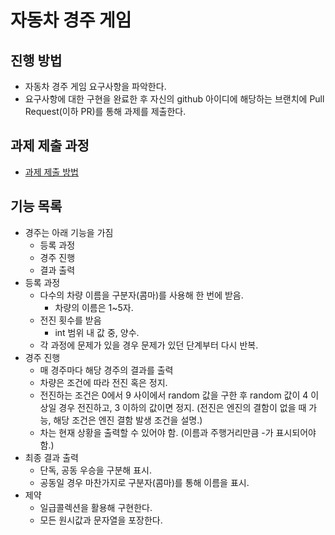 # 자동차 경주 게임
## 진행 방법
* 자동차 경주 게임 요구사항을 파악한다.
* 요구사항에 대한 구현을 완료한 후 자신의 github 아이디에 해당하는 브랜치에 Pull Request(이하 PR)를 통해 과제를 제출한다.

## 과제 제출 과정
* [과제 제출 방법](https://github.com/next-step/nextstep-docs/tree/master/precourse)

## 기능 목록
* 경주는 아래 기능을 가짐
  - 등록 과정
  - 경주 진행
  - 결과 출력
* 등록 과정
  - 다수의 차량 이름을 구분자(콤마)를 사용해 한 번에 받음.
    - 차량의 이름은 1~5자.
  - 전진 횟수를 받음
    - int 범위 내 값 중, 양수.
  - 각 과정에 문제가 있을 경우 문제가 있던 단계부터 다시 반복.
* 경주 진행
  - 매 경주마다 해당 경주의 결과를 출력
  - 차량은 조건에 따라 전진 혹은 정지.
  - 전진하는 조건은 0에서 9 사이에서 random 값을 구한 후 random 값이 4 이상일 경우 전진하고, 3 이하의 값이면 정지. (전진은 엔진의 결함이 없을 때 가능, 해당 조건은 엔진 결함 발생 조건을 설명.)
  - 차는 현재 상황을 출력할 수 있어야 함. (이름과 주행거리만큼 -가 표시되어야 함.)
* 최종 결과 출력
  - 단독, 공동 우승을 구분해 표시.
  - 공동일 경우 마찬가지로 구분자(콤마)를 통해 이름을 표시.
* 제약
  - 일급콜렉션을 활용해 구현한다.
  - 모든 원시값과 문자열을 포장한다.